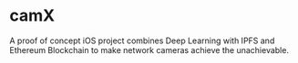 # camX
A proof of concept iOS project combines Deep Learning with IPFS and Ethereum Blockchain to make network cameras achieve the unachievable.
